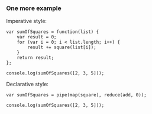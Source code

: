 ### One more example

Imperative style:
```
var sumOfSquares = function(list) {
    var result = 0;
    for (var i = 0; i < list.length; i++) {
        result += square(list[i]);
    }
    return result;
};

console.log(sumOfSquares([2, 3, 5]));
```

Declarative style:
```
var sumOfSquares = pipe(map(square), reduce(add, 0));

console.log(sumOfSquares([2, 3, 5]));
```
